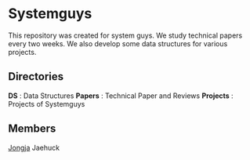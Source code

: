# Systemguys

This repository was created for system guys. We study technical papers every two weeks. We also develop some data structures for various projects.

## Directories

**DS** : Data Structures
**Papers** : Technical Paper and Reviews
**Projects** : Projects of Systemguys

## Members

[Jongja](https://github.com/jongja)
Jaehuck
